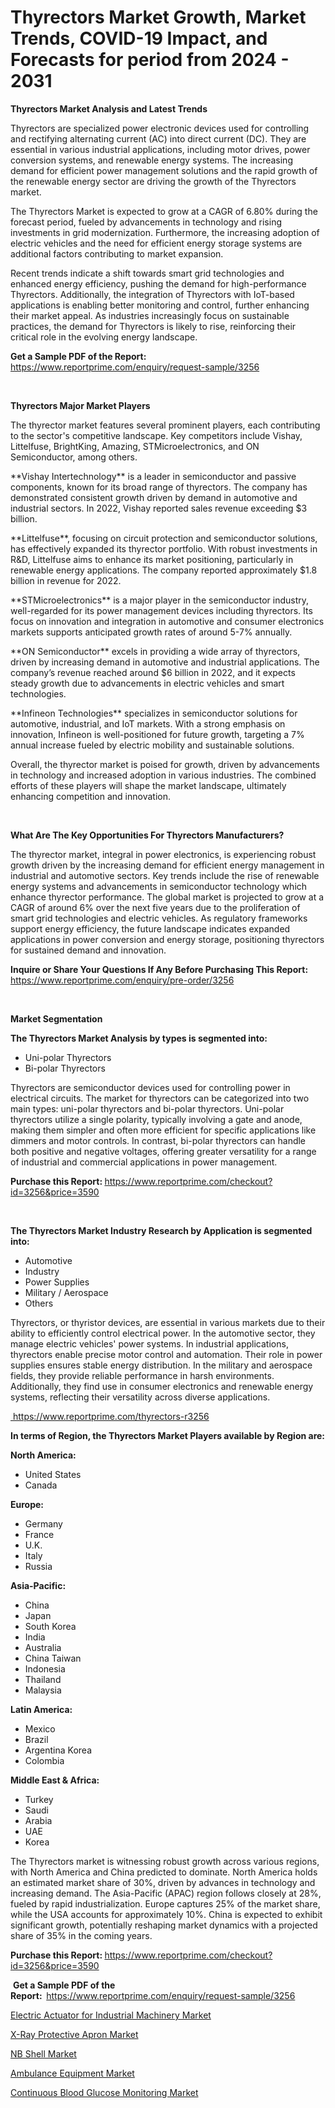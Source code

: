 <p><h1>Thyrectors Market Growth, Market Trends, COVID-19 Impact, and Forecasts for period from 2024 - 2031</h1></p><p><strong>Thyrectors Market Analysis and Latest Trends</strong></p>
<p><p>Thyrectors are specialized power electronic devices used for controlling and rectifying alternating current (AC) into direct current (DC). They are essential in various industrial applications, including motor drives, power conversion systems, and renewable energy systems. The increasing demand for efficient power management solutions and the rapid growth of the renewable energy sector are driving the growth of the Thyrectors market.</p><p>The Thyrectors Market is expected to grow at a CAGR of 6.80% during the forecast period, fueled by advancements in technology and rising investments in grid modernization. Furthermore, the increasing adoption of electric vehicles and the need for efficient energy storage systems are additional factors contributing to market expansion. </p><p>Recent trends indicate a shift towards smart grid technologies and enhanced energy efficiency, pushing the demand for high-performance Thyrectors. Additionally, the integration of Thyrectors with IoT-based applications is enabling better monitoring and control, further enhancing their market appeal. As industries increasingly focus on sustainable practices, the demand for Thyrectors is likely to rise, reinforcing their critical role in the evolving energy landscape.</p></p>
<p><strong>Get a Sample PDF of the Report:&nbsp;</strong> <a href="https://www.reportprime.com/enquiry/request-sample/3256">https://www.reportprime.com/enquiry/request-sample/3256</a></p>
<p>&nbsp;</p>
<p><strong>Thyrectors Major Market Players</strong></p>
<p><p>The thyrector market features several prominent players, each contributing to the sector's competitive landscape. Key competitors include Vishay, Littelfuse, BrightKing, Amazing, STMicroelectronics, and ON Semiconductor, among others.</p><p>**Vishay Intertechnology** is a leader in semiconductor and passive components, known for its broad range of thyrectors. The company has demonstrated consistent growth driven by demand in automotive and industrial sectors. In 2022, Vishay reported sales revenue exceeding $3 billion.</p><p>**Littelfuse**, focusing on circuit protection and semiconductor solutions, has effectively expanded its thyrector portfolio. With robust investments in R&D, Littelfuse aims to enhance its market positioning, particularly in renewable energy applications. The company reported approximately $1.8 billion in revenue for 2022.</p><p>**STMicroelectronics** is a major player in the semiconductor industry, well-regarded for its power management devices including thyrectors. Its focus on innovation and integration in automotive and consumer electronics markets supports anticipated growth rates of around 5-7% annually.</p><p>**ON Semiconductor** excels in providing a wide array of thyrectors, driven by increasing demand in automotive and industrial applications. The company’s revenue reached around $6 billion in 2022, and it expects steady growth due to advancements in electric vehicles and smart technologies.</p><p>**Infineon Technologies** specializes in semiconductor solutions for automotive, industrial, and IoT markets. With a strong emphasis on innovation, Infineon is well-positioned for future growth, targeting a 7% annual increase fueled by electric mobility and sustainable solutions.</p><p>Overall, the thyrector market is poised for growth, driven by advancements in technology and increased adoption in various industries. The combined efforts of these players will shape the market landscape, ultimately enhancing competition and innovation.</p></p>
<p>&nbsp;</p>
<p><strong>What Are The Key Opportunities For Thyrectors Manufacturers?</strong></p>
<p><p>The thyrector market, integral in power electronics, is experiencing robust growth driven by the increasing demand for efficient energy management in industrial and automotive sectors. Key trends include the rise of renewable energy systems and advancements in semiconductor technology which enhance thyrector performance. The global market is projected to grow at a CAGR of around 6% over the next five years due to the proliferation of smart grid technologies and electric vehicles. As regulatory frameworks support energy efficiency, the future landscape indicates expanded applications in power conversion and energy storage, positioning thyrectors for sustained demand and innovation.</p></p>
<p><strong>Inquire or Share Your Questions If Any Before Purchasing This Report:</strong> <a href="https://www.reportprime.com/enquiry/pre-order/3256">https://www.reportprime.com/enquiry/pre-order/3256</a></p>
<p>&nbsp;</p>
<p><strong>Market Segmentation</strong></p>
<p><strong>The Thyrectors Market Analysis by types is segmented into:</strong></p>
<p><ul><li>Uni-polar Thyrectors</li><li>Bi-polar Thyrectors</li></ul></p>
<p><p>Thyrectors are semiconductor devices used for controlling power in electrical circuits. The market for thyrectors can be categorized into two main types: uni-polar thyrectors and bi-polar thyrectors. Uni-polar thyrectors utilize a single polarity, typically involving a gate and anode, making them simpler and often more efficient for specific applications like dimmers and motor controls. In contrast, bi-polar thyrectors can handle both positive and negative voltages, offering greater versatility for a range of industrial and commercial applications in power management.</p></p>
<p><strong>Purchase this Report:&nbsp;</strong><a href="https://www.reportprime.com/checkout?id=3256&price=3590">https://www.reportprime.com/checkout?id=3256&price=3590</a></p>
<p>&nbsp;</p>
<p><strong>The Thyrectors Market Industry Research by Application is segmented into:</strong></p>
<p><ul><li>Automotive</li><li>Industry</li><li>Power Supplies</li><li>Military / Aerospace</li><li>Others</li></ul></p>
<p><p>Thyrectors, or thyristor devices, are essential in various markets due to their ability to efficiently control electrical power. In the automotive sector, they manage electric vehicles' power systems. In industrial applications, thyrectors enable precise motor control and automation. Their role in power supplies ensures stable energy distribution. In the military and aerospace fields, they provide reliable performance in harsh environments. Additionally, they find use in consumer electronics and renewable energy systems, reflecting their versatility across diverse applications.</p></p>
<p><a href="https://www.reportprime.com/thyrectors-r3256">&nbsp;https://www.reportprime.com/thyrectors-r3256</a></p>
<p><strong>In terms of Region, the Thyrectors Market Players available by Region are:</strong></p>
<p>
    <p> <strong> North America: </strong>
        <ul>
            <li>United States</li>
            <li>Canada</li>
        </ul>
        </p> 
    <p> <strong> Europe: </strong>
        <ul>
            <li>Germany</li>
            <li>France</li>
            <li>U.K.</li>
            <li>Italy</li>
            <li>Russia</li>
        </ul>
        </p> 
    <p> <strong> Asia-Pacific: </strong>
        <ul>
            <li>China</li>
            <li>Japan</li>
            <li>South Korea</li>
            <li>India</li>
            <li>Australia</li>
            <li>China Taiwan</li>
            <li>Indonesia</li>
            <li>Thailand</li>
            <li>Malaysia</li>
        </ul>
        </p> 
    <p> <strong> Latin America: </strong>
        <ul>
            <li>Mexico</li>
            <li>Brazil</li>
            <li>Argentina Korea</li>
            <li>Colombia</li>
        </ul>
        </p> 
    <p> <strong> Middle East & Africa: </strong>
        <ul>
            <li>Turkey</li>
            <li>Saudi</li>
            <li>Arabia</li>
            <li>UAE</li>
            <li>Korea</li>
        </ul>
    </p>
    </p>
<p><p>The Thyrectors market is witnessing robust growth across various regions, with North America and China predicted to dominate. North America holds an estimated market share of 30%, driven by advances in technology and increasing demand. The Asia-Pacific (APAC) region follows closely at 28%, fueled by rapid industrialization. Europe captures 25% of the market share, while the USA accounts for approximately 10%. China is expected to exhibit significant growth, potentially reshaping market dynamics with a projected share of 35% in the coming years.</p></p>
<p><strong>Purchase this Report: </strong><a href="https://www.reportprime.com/checkout?id=3256&price=3590">https://www.reportprime.com/checkout?id=3256&price=3590</a></p>
<p>&nbsp;<strong>Get a Sample PDF of the Report:&nbsp;&nbsp;</strong><a href="https://www.reportprime.com/enquiry/request-sample/3256">https://www.reportprime.com/enquiry/request-sample/3256</a></p>
<p><strong></strong></p>
<p><p><a href="https://issuu.com/reportprime-2/docs/electric-actuator-for-industrial-ma_1b956dc6ea6efc">Electric Actuator for Industrial Machinery Market</a></p><p><a href="https://issuu.com/reportprime-2/docs/x-ray-protective-apron-market-size-_44f2ab2b004796">X-Ray Protective Apron Market</a></p><p><a href="https://github.com/BryceTownsendr/Market-Research-Report-List-6/blob/main/nb-shell-market.md">NB Shell Market</a></p><p><a href="https://www.linkedin.com/pulse/future-trends-global-ambulance-equipment-market-insights-g6yje?trackingId=HROlT8m4TjSA8ZQ9Dq9dHQ%3D%3D">Ambulance Equipment Market</a></p><p><a href="https://www.linkedin.com/pulse/continuous-blood-glucose-monitoring-market-trends-regional-urcne?trackingId=lr1kyXXBQ8%2B0nO%2FrhtGLsA%3D%3D">Continuous Blood Glucose Monitoring Market</a></p></p>